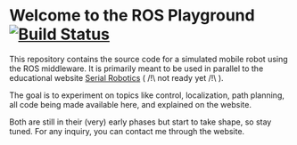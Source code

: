 # Welcome to the ROS Playground [![Build Status](https://travis-ci.org/cyrillg/ros-playground.svg)](https://travis-ci.org/cyrillg/ros-playground)

This repository contains the source code for a simulated mobile robot using the
ROS middleware. It is primarily meant to be used in parallel to the educational
website [Serial Robotics](https://serial-robotics.org/) ( /!\ not ready
yet /!\ ).

The goal is to experiment on topics like control, localization, path planning,
all code being made available here, and explained on the website.

Both are still in their (very) early phases but start to take shape, so stay
tuned. For any inquiry, you can contact me through the website.
